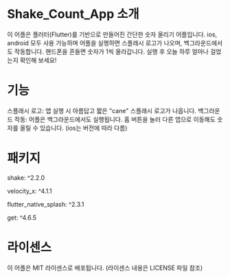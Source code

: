 
<h1>Shake_Count_App 소개</h1>
이 어플은 플러터(Flutter)를 기반으로 만들어진 간단한 숫자 올리기 어플입니다. ios, android 모두 사용 가능하며 어플을 실행하면 스플래시 로고가 나오며, 백그라운드에서도 작동합니다. 핸드폰을 흔들면 숫자가 1씩 올라갑니다.
실행 후 오늘 하루 얼마나 걸었는지 확인해 보세요!

<h1>기능</h1>
스플래시 로고: 앱 실행 시 아름답고 짧은 "cane" 스플래시 로고가 나옵니다.
백그라운드 작동: 어플은 백그라운드에서도 실행됩니다. 홈 버튼을 눌러 다른 앱으로 이동해도 숫자를 올릴 수 있습니다. (ios는 버전에 따라 다름)

<h1>패키지</h1>
  shake: ^2.2.0 </p>
  velocity_x: ^4.1.1 </p>
  flutter_native_splash: ^2.3.1 </p>
  get: ^4.6.5 </p>

<h1>라이센스</h1>
이 어플은 MIT 라이센스로 배포됩니다. (라이센스 내용은 LICENSE 파일 참조)
